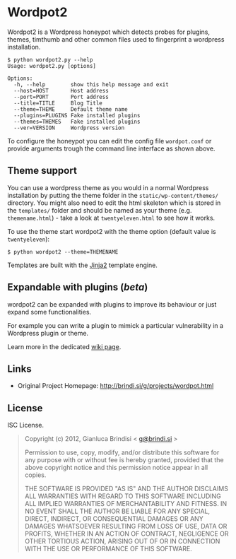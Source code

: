 # Wordpot2

Wordpot2 is a Wordpress honeypot which detects probes for plugins, themes, timthumb and other common files used to fingerprint a wordpress installation.
   
    $ python wordpot2.py --help
    Usage: wordpot2.py [options]
    
    Options:
      -h, --help        show this help message and exit
      --host=HOST       Host address
      --port=PORT       Port address
      --title=TITLE     Blog Title
      --theme=THEME     Default theme name
      --plugins=PLUGINS Fake installed plugins
      --themes=THEMES   Fake installed plugins
      --ver=VERSION     Wordpress version

To configure the honeypot you can edit the config file `wordpot.conf` or provide arguments trough the command line interface as shown above.

## Theme support

You can use a wordpress theme as you would in a normal Wordpress installation by putting the theme folder in the `static/wp-content/themes/` directory. You might also need to edit the html skeleton which is stored in the `templates/` folder and should be named as your theme (e.g. `themename.html`) - take a look at `twentyeleven.html` to see how it works. 

To use the theme start wordpot2 with the theme option (default value is `twentyeleven`):
    
    $ python wordpot2 --theme=THEMENAME

Templates are built with the [Jinja2](http://jinja.pocoo.org) template engine.

## Expandable with plugins (*beta*)

wordpot2 can be expanded with plugins to improve its behaviour or just expand some functionalities.

For example you can write a plugin to mimick a particular vulnerability in a Wordpress plugin or theme.

Learn more in the dedicated [wiki page](https://github.com/gbrindisi/wordpot/wiki/Plugins).

## Links

* Original Project Homepage: http://brindi.si/g/projects/wordpot.html

## License

ISC License.
 
> Copyright (c) 2012, Gianluca Brindisi < g@brindi.si >
>
> Permission to use, copy, modify, and/or distribute this software for any purpose with or without fee is hereby granted, provided that the above copyright notice and this permission notice appear in all copies.
>
> THE SOFTWARE IS PROVIDED "AS IS" AND THE AUTHOR DISCLAIMS ALL WARRANTIES WITH REGARD TO THIS SOFTWARE INCLUDING ALL IMPLIED WARRANTIES OF MERCHANTABILITY AND FITNESS. IN NO EVENT SHALL THE AUTHOR BE LIABLE FOR ANY SPECIAL, DIRECT, INDIRECT, OR CONSEQUENTIAL DAMAGES OR ANY DAMAGES WHATSOEVER RESULTING FROM LOSS OF USE, DATA OR PROFITS, WHETHER IN AN ACTION OF CONTRACT, NEGLIGENCE OR OTHER TORTIOUS ACTION, ARISING OUT OF OR IN CONNECTION WITH THE USE OR PERFORMANCE OF THIS SOFTWARE.
